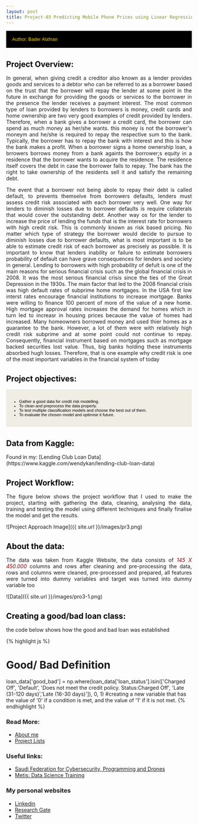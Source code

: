 ```yaml
---
layout: post
title: Project-03 Predicting Mobile Phone Prices using Linear Regression
---
```


<style>
img {
  display: block;
  max-width: 100%;
  margin: 0 0 1rem;
  border-radius: 5px;
  margin-left: auto;
   margin-right: auto
}

</style>

<div style="margin-bottom: 1rem;   padding: 1rem;   color: #FFD700;   background-color: #000000; font-family: Arial, Helvetica, sans-serif; font-size:0.9em;">
Author: Bader Alafnan
</div>

<h1 style="font-size:1.5em; color:#000000; margin-top: 2rem; margin-bottom: 1rem;">Project Overview:</h1>

<p style="text-align: justify; text-justify: inter-word;"> In general, when giving credit a creditor also known as a lender provides goods and services to a debtor who can be referred to as a borrower based on the trust that the borrower will repay the lender at some point in the future in exchange for providing the goods or services to the borrower in the presence the lender receives a payment interest. The most common type of loan provided by lenders to borrowers is money, credit cards and home ownership are two very good examples of credit provided by lenders. Therefore, when a bank gives a borrower a credit card, the borrower can spend as much money as her/she wants. this money is not the borrower's moneym and he/she is required to repay the respective sum to the bank. Typically, the borrower has to repay the bank with interest and this is how the bank makes a profit. When a borrower signs a home ownership loan, a brrowers borrows money from a bank againts the borrower;s equity in a residence that the borrower wants to acquire the residence. The residence itself covers the debt in case the borrower fails to repay. The bank has the right to take ownership of the residents sell it and satisfy the remaining debt.</p>

<p style="text-align: justify; text-justify: inter-word;"> The event that a borrower not being abole to repay their debt is called default, to prevents themselve from borrowers defaults, lenders must assess credit risk associated with each borrower very well. One way for lenders to diminish losses due to borrower defaults is require collaterals that would cover the outstanding debt. Another way os for the lender to increase the price of lending the funds that is the interest rate for borrowers with high credit risk. This is commonly known as risk based pricing. No matter which type of strategy the borrower would decide to pursue to diminish losses due to borrower defaults, what is most important is to be able to estimate credit risk of each borrower as precisely as possible. It is important to know that lenders inability or failure to estimate borrowers probability of default can have grave consequences for lenders and society in general. Lending to borrowers with high probability of defult is one of the main reasons for serious financial crisis such as the global financial crisis in 2008. It was the most serious financial crisis since the ties of the Great Depression in the 1930s. The main factor that led to the 2008 financial crisis was high default rates of subprime home mortgages. In the USA first low interst rates encourage financial institutions to increase mortgage. Banks were willing to finance 100 percent of more of the value of a new home. High mortgage approval rates increases the demand for homes which in turn led to increasr in housing prices because the value of homes had increased. Many homeowners borrowed money and used thier homes as a guarantee to the bank. However, a lot of them were with relatively high credit risk subprime and at some point could not continue to repay. Consequently, financial instrument based on mortgages such as mortgage backed securities lost value. Thus, big banks holding these instruments absorbed hugh losses. Therefore, that is one example why credit risk is one of the most important variables in the financial system of today </p>

<h1 style="font-size:1.5em; color:#000000; margin-top: 2rem; margin-bottom: 1rem;">Project objectives:</h1>

<div style="margin-bottom: 1.2rem; padding: 1rem;   color: #000000;   background-color: #F0EDE5; font-family: Arial, Helvetica, sans-serif; font-size:0.8em; text-align: left;" >
  <ul>
  <li> Gather a good data for credit risk modelling.</li>
    <li>To clean and preprocess the data properly.</li>
    <li>To test multiple classification models and choose the best out of them.</li> 
  <li>To evaluate the chosen model and optimise it future.</li>
   </ul></div>


<h1 style="font-size:1.5em; color:#000000; margin-top: 2rem; margin-bottom: 1rem;"> Data from Kaggle:</h1>
Found in my: [Lending Club Loan Data](https://www.kaggle.com/wendykan/lending-club-loan-data)


<h1 style="font-size:1.5em; color:#000000; margin-top: 2rem; margin-bottom: 1rem;">Project Workflow:</h1>
<p style="text-align: justify; text-justify: inter-word;"> The figure below shows the project workflow that I used to make the project, starting with gathering the data, cleaning, analysing the data, training and testing the model using different techniques and finally finalise the model and get the results. </p>
![Project Approach Image]({{ site.url }}/images/pr3.png)

<h1 style="font-size:1.5em; color:#000000; margin-top: 2rem; margin-bottom: 1rem;">About the data:</h1>
<p style="text-align: justify; text-justify: inter-word;"> The data was taken from Kaggle Website, the data consists of <i style="color:Maroon;">145 X 450.000</i> columns and rows after cleaning and pre-processing the data, rows and columns were cleaned, pre-processed and prepared, all features were turned into dummy variables and target was turned into dummy variable too</p>
![Data]({{ site.url }}/images/pro3-1.png)


<h1 style="font-size:1.5em; color:#000000; margin-top: 2rem; margin-bottom: 1rem;">Creating a good/bad loan class:</h1>
<p style="text-align: justify; text-justify: inter-word;"> the code below shows how the good and bad loan was established</p>

{% highlight js %}
# Good/ Bad Definition
loan_data['good_bad'] = np.where(loan_data['loan_status'].isin(['Charged Off', 'Default',
                                                       'Does not meet the credit policy. Status:Charged Off',
                                                       'Late (31-120 days)','Late (16-30 days)']), 0, 1)
#creating a new variable that has the value of '0' if a condition is met, and the value of '1' if it is not met.
{% endhighlight %}



### Read More:
* [About me](https://alafnan.github.io/about%20me/)
* [Project Lists](https://alafnan.github.io/archive/)

### Useful links:

* [Saudi Federation for Cybersecurity, Programming and Drones](https://safcsp.org.sa/en.html)
* [Metis: Data Science Training](https://www.thisismetis.com/)


### My personal websites  

* [Linkedin](https://www.linkedin.com/in/bader-alafnan-353480122/)
* [Research Gate](https://www.researchgate.net/profile/Bader_Alafnan)
* [Twitter](https://twitter.com/BaderAlafnan1)



[^fn-sample_footnote]: Handy! Now click the return link to go back.
